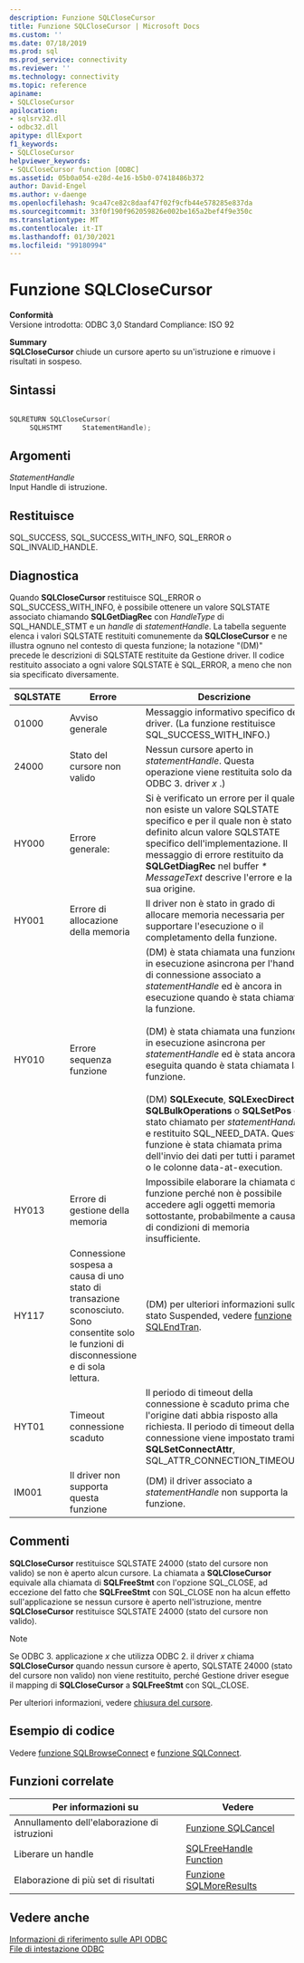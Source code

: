```yaml
---
description: Funzione SQLCloseCursor
title: Funzione SQLCloseCursor | Microsoft Docs
ms.custom: ''
ms.date: 07/18/2019
ms.prod: sql
ms.prod_service: connectivity
ms.reviewer: ''
ms.technology: connectivity
ms.topic: reference
apiname:
- SQLCloseCursor
apilocation:
- sqlsrv32.dll
- odbc32.dll
apitype: dllExport
f1_keywords:
- SQLCloseCursor
helpviewer_keywords:
- SQLCloseCursor function [ODBC]
ms.assetid: 05b0a054-e28d-4e16-b5b0-07418486b372
author: David-Engel
ms.author: v-daenge
ms.openlocfilehash: 9ca47ce82c8daaf47f02f9cfb44e578285e837da
ms.sourcegitcommit: 33f0f190f962059826e002be165a2bef4f9e350c
ms.translationtype: MT
ms.contentlocale: it-IT
ms.lasthandoff: 01/30/2021
ms.locfileid: "99180994"
---
```

# <a name="sqlclosecursor-function"></a>Funzione SQLCloseCursor
**Conformità**  
 Versione introdotta: ODBC 3,0 Standard Compliance: ISO 92  
  
 **Summary**  
 **SQLCloseCursor** chiude un cursore aperto su un'istruzione e rimuove i risultati in sospeso.  
  
## <a name="syntax"></a>Sintassi  
  
```cpp  
  
SQLRETURN SQLCloseCursor(  
     SQLHSTMT     StatementHandle);  
```  
  
## <a name="arguments"></a>Argomenti  
 *StatementHandle*  
 Input Handle di istruzione.  
  
## <a name="returns"></a>Restituisce  
 SQL_SUCCESS, SQL_SUCCESS_WITH_INFO, SQL_ERROR o SQL_INVALID_HANDLE.  
  
## <a name="diagnostics"></a>Diagnostica  
 Quando **SQLCloseCursor** restituisce SQL_ERROR o SQL_SUCCESS_WITH_INFO, è possibile ottenere un valore SQLSTATE associato chiamando **SQLGetDiagRec** con *HandleType* di SQL_HANDLE_STMT e un *handle* di *statementHandle*. La tabella seguente elenca i valori SQLSTATE restituiti comunemente da **SQLCloseCursor** e ne illustra ognuno nel contesto di questa funzione; la notazione "(DM)" precede le descrizioni di SQLSTATE restituite da Gestione driver. Il codice restituito associato a ogni valore SQLSTATE è SQL_ERROR, a meno che non sia specificato diversamente.  
  
|SQLSTATE|Errore|Descrizione|  
|--------------|-----------|-----------------|  
|01000|Avviso generale|Messaggio informativo specifico del driver. (La funzione restituisce SQL_SUCCESS_WITH_INFO.)|  
|24000|Stato del cursore non valido|Nessun cursore aperto in *statementHandle*. Questa operazione viene restituita solo da ODBC 3. driver *x* .)|  
|HY000|Errore generale:|Si è verificato un errore per il quale non esiste un valore SQLSTATE specifico e per il quale non è stato definito alcun valore SQLSTATE specifico dell'implementazione. Il messaggio di errore restituito da **SQLGetDiagRec** nel buffer *\* MessageText* descrive l'errore e la sua origine.|  
|HY001|Errore di allocazione della memoria|Il driver non è stato in grado di allocare memoria necessaria per supportare l'esecuzione o il completamento della funzione.|  
|HY010|Errore sequenza funzione|(DM) è stata chiamata una funzione in esecuzione asincrona per l'handle di connessione associato a *statementHandle* ed è ancora in esecuzione quando è stata chiamata la funzione.<br /><br /> (DM) è stata chiamata una funzione in esecuzione asincrona per *statementHandle* ed è stata ancora eseguita quando è stata chiamata la funzione.<br /><br /> (DM) **SQLExecute**, **SQLExecDirect**, **SQLBulkOperations** o **SQLSetPos** è stato chiamato per *statementHandle* e restituito SQL_NEED_DATA. Questa funzione è stata chiamata prima dell'invio dei dati per tutti i parametri o le colonne data-at-execution.|  
|HY013|Errore di gestione della memoria|Impossibile elaborare la chiamata di funzione perché non è possibile accedere agli oggetti memoria sottostante, probabilmente a causa di condizioni di memoria insufficiente.|  
|HY117|Connessione sospesa a causa di uno stato di transazione sconosciuto. Sono consentite solo le funzioni di disconnessione e di sola lettura.|(DM) per ulteriori informazioni sullo stato Suspended, vedere [funzione SQLEndTran](../../../odbc/reference/syntax/sqlendtran-function.md).|  
|HYT01|Timeout connessione scaduto|Il periodo di timeout della connessione è scaduto prima che l'origine dati abbia risposto alla richiesta. Il periodo di timeout della connessione viene impostato tramite **SQLSetConnectAttr**, SQL_ATTR_CONNECTION_TIMEOUT.|  
|IM001|Il driver non supporta questa funzione|(DM) il driver associato a *statementHandle* non supporta la funzione.|  
  
## <a name="comments"></a>Commenti  
 **SQLCloseCursor** restituisce SQLSTATE 24000 (stato del cursore non valido) se non è aperto alcun cursore. La chiamata a **SQLCloseCursor** equivale alla chiamata di **SQLFreeStmt** con l'opzione SQL_CLOSE, ad eccezione del fatto che **SQLFreeStmt** con SQL_CLOSE non ha alcun effetto sull'applicazione se nessun cursore è aperto nell'istruzione, mentre **SQLCloseCursor** restituisce SQLSTATE 24000 (stato del cursore non valido).  
  
> [!NOTE]  
>  Se ODBC 3. applicazione *x* che utilizza ODBC 2. il driver *x* chiama **SQLCloseCursor** quando nessun cursore è aperto, SQLSTATE 24000 (stato del cursore non valido) non viene restituito, perché Gestione driver esegue il mapping di **SQLCloseCursor** a **SQLFreeStmt** con SQL_CLOSE.  
  
 Per ulteriori informazioni, vedere [chiusura del cursore](../../../odbc/reference/develop-app/closing-the-cursor.md).  
  
## <a name="code-example"></a>Esempio di codice  
 Vedere [funzione SQLBrowseConnect](../../../odbc/reference/syntax/sqlbrowseconnect-function.md) e [funzione SQLConnect](../../../odbc/reference/syntax/sqlconnect-function.md).  
  
## <a name="related-functions"></a>Funzioni correlate  
  
|Per informazioni su|Vedere|  
|---------------------------|---------|  
|Annullamento dell'elaborazione di istruzioni|[Funzione SQLCancel](../../../odbc/reference/syntax/sqlcancel-function.md)|  
|Liberare un handle|[SQLFreeHandle Function](../../../odbc/reference/syntax/sqlfreehandle-function.md)|  
|Elaborazione di più set di risultati|[Funzione SQLMoreResults](../../../odbc/reference/syntax/sqlmoreresults-function.md)|  
  
## <a name="see-also"></a>Vedere anche  
 [Informazioni di riferimento sulle API ODBC](../../../odbc/reference/syntax/odbc-api-reference.md)   
 [File di intestazione ODBC](../../../odbc/reference/install/odbc-header-files.md)
